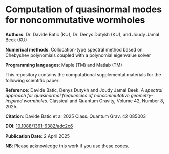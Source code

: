 # Computation of quasinormal modes for noncommutative wormholes

**Authors**: Dr. Davide Batic (KU), Dr. Denys Dutykh (KU), and Joudy Jamal Beek (KU)

**Numerical methods**: Collocation-type spectral method based on Chebyshev polynomials coupled with a polynomial eigenvalue solver

**Programming languages**: Maple (TM) and Matlab (TM)

This repository contains the computational supplemental materials for the following scientific paper:

**Reference**: Davide Batic, Denys Dutykh and Joudy Jamal Beek. *A spectral approach for quasinormal frequencies of noncommutative geometry-inspired wormholes*. Classical and Quantum Gravity, Volume 42, Number 8, 2025.

**Citation**: Davide Batic et al 2025 Class. Quantum Grav. 42 085003

**DOI**: [10.1088/1361-6382/adc2c6](https://doi.org/10.1088/1361-6382/adc2c6)

**Publication Date**: 2 April 2025

**NB**: Please acknowledge this work if you use these codes.
